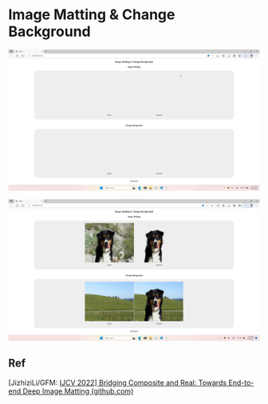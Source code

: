 # Image Matting & Change Background

![001](images\001.png)

![002](images\002.png)

## Ref
[JizhiziLi/GFM: [IJCV 2022\] Bridging Composite and Real: Towards End-to-end Deep Image Matting (github.com)](https://github.com/JizhiziLi/GFM)